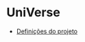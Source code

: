 # UniVerse

- [Definições do projeto][definicoes-projeto]

<!-- Links -->

[definicoes-projeto]: <https://docs.google.com/document/d/1x-i_nKHt3oTjAZ_q3tyTrilaW-up5keqqLJo3oYn8OY/edit?usp=sharing> "Definições do projeto"
